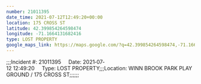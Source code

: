 ```yaml
---
number: 21011395
date_time: 2021-07-12T12:49:20+00:00
location: 175 CROSS ST
latitude: 42.399854264598474
longitude: -71.1664131682416
type: LOST PROPERTY
google_maps_link: https://maps.google.com/?q=42.399854264598474,-71.1664131682416
---
```


;;;Incident #: 21011395     Date: 2021‐07‐12 12:49:20     Type: LOST PROPERTY;;;Location: WINN BROOK PARK PLAYGROUND / 175 CROSS ST;;;;;;
